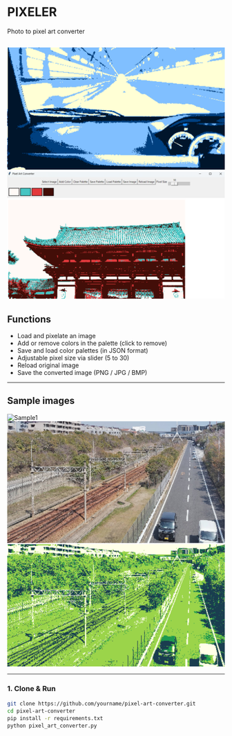 # PIXELER
Photo to pixel art converter

![Sample1](img/sample/img_sample10.png)
![Sample1](img/sample/img_sample20.png)
---

## Functions

- Load and pixelate an image
- Add or remove colors in the palette (click to remove)
- Save and load color palettes (in JSON format)
- Adjustable pixel size via slider (5 to 30)
- Reload original image
- Save the converted image (PNG / JPG / BMP)

---

## Sample images


![Sample1](img/sample/img_sample30.png)
![Sample1](img/sample/img_sample31.png)
![Sample1](img/sample/img_sample32.png)

---

### 1. Clone & Run

```bash
git clone https://github.com/yourname/pixel-art-converter.git
cd pixel-art-converter
pip install -r requirements.txt
python pixel_art_converter.py
